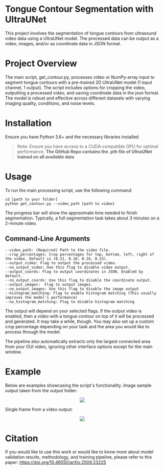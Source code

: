 # Tongue Contour Segmentation with UltraUNet
This project involves the segmentation of tongue contours from ultrasound video data using a UltraUNet model. The processed data can be output as a video, images, and/or as coordinate data in JSON format.

# Project Overview
The main script, get_contour.py, processes video or NumPy-array input to segment tongue contours with a pre-trained 2D UltraUNet model (1 input channel, 1 output). The script includes options for cropping the video, outputting a processed video, and saving coordinate data in the json format. The model is robust and effective across different datasets with varying imaging quality, conditions, and noise levels. 

# Installation
Ensure you have Python 3.6+ and the necessary libraries installed. 

>Note: Ensure you have access to a CUDA-compatible GPU for optimal performance.
**The GitHub Repo contains the .pth file of UltraUNet trained on all available data**

# Usage
To run the main processing script, use the following command:

```
cd [path to your folder]
python get_contour.py --video_path [path to video]
```
The progress bar will show the approximate time needed to finish segmentation.
Typically, a full segmentation task takes about 3 minutes on a 2-minute video.

## Command-Line Arguments
```
--video_path: (Required) Path to the video file.
--crop_percentages: Crop percentages for top, bottom, left, right of the video. Default is (0.21, 0.18, 0.16, 0.23).
--output_video: Flag to output the processed video.
--no_output_video: Use this flag to disable video output.
--output_coords: Flag to output coordinates in JSON. Enabled by default.
--no_output_coords: Use this flag to disable the coordinate output.
--output_images:  Flag to output images.
--no_output_images: Use this flag to disable the image output
--histogram_matching: Flag to enable histogram matching (This usually improves the model's performance)
--no_histogram_matching: Flag to disable histogram matching
```

The output will depend on your selected flags. If the output video is enabled, then a video with a tongue contour on top of it will be processed and generated. It may take a while, though.
You may also set up a custom crop percentage depending on your task and the area you would like to process through the model.

The pipeline also automatically extracts only the largest connected area from your GUI video, ignoring other interface options except for the main window.


# Example
Below are examples showcasing the script's functionality.
Image sample output taken from the output folder:

<p align="center">
  <img src="https://github.com/user-attachments/assets/9952142a-96b2-4b7c-bf3b-908cb955b988"/>
</p>


Single frame from a video output:
<p align="center">
  <img src="https://github.com/user-attachments/assets/ee77b632-345f-416a-b4aa-265671a552dc"/>
</p>

# Citation
If you would like to use this work or would like to know more about model validation results, methodology, and training pipeline, please refer to this paper:
https://doi.org/10.48550/arXiv.2509.23225


